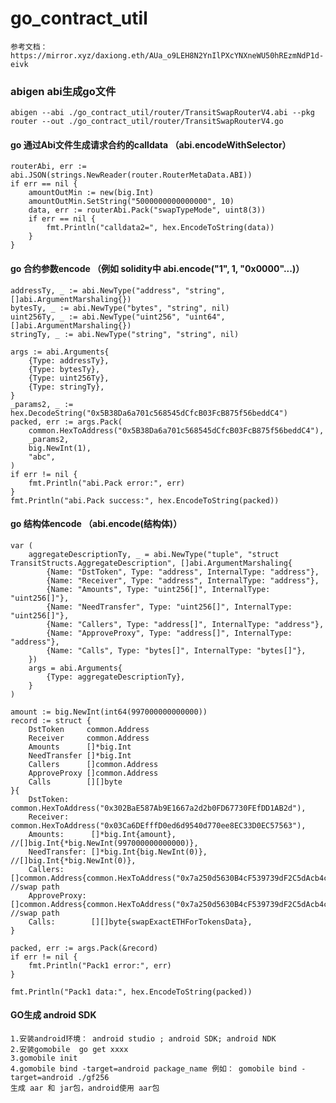 # go_contract_util
    参考文档：
    https://mirror.xyz/daxiong.eth/AUa_o9LEH8N2YnIlPXcYNXneWU50hREzmNdP1d-eivk

### abigen abi生成go文件
    abigen --abi ./go_contract_util/router/TransitSwapRouterV4.abi --pkg router --out ./go_contract_util/router/TransitSwapRouterV4.go

#### go 通过Abi文件生成请求合约的calldata （abi.encodeWithSelector）
	routerAbi, err := abi.JSON(strings.NewReader(router.RouterMetaData.ABI))
	if err == nil {
		amountOutMin := new(big.Int)
		amountOutMin.SetString("5000000000000000", 10)
		data, err := routerAbi.Pack("swapTypeMode", uint8(3))
		if err == nil {
			fmt.Println("calldata2=", hex.EncodeToString(data))
		}
	}


#### go 合约参数encode （例如 solidity中 abi.encode("1", 1, "0x0000"...)）
    
    addressTy, _ := abi.NewType("address", "string", []abi.ArgumentMarshaling{})
	bytesTy, _ := abi.NewType("bytes", "string", nil)
	uint256Ty, _ := abi.NewType("uint256", "uint64", []abi.ArgumentMarshaling{})
	stringTy, _ := abi.NewType("string", "string", nil)

	args := abi.Arguments{
		{Type: addressTy},
		{Type: bytesTy},
		{Type: uint256Ty},
		{Type: stringTy},
	}
	_params2, _ := hex.DecodeString("0x5B38Da6a701c568545dCfcB03FcB875f56beddC4")
	packed, err := args.Pack(
		common.HexToAddress("0x5B38Da6a701c568545dCfcB03FcB875f56beddC4"),
		_params2,
		big.NewInt(1),
		"abc",
	)
	if err != nil {
		fmt.Println("abi.Pack error:", err)
	}
	fmt.Println("abi.Pack success:", hex.EncodeToString(packed))

#### go 结构体encode （abi.encode(结构体)）

	var (
		aggregateDescriptionTy, _ = abi.NewType("tuple", "struct TransitStructs.AggregateDescription", []abi.ArgumentMarshaling{
			{Name: "DstToken", Type: "address", InternalType: "address"},
			{Name: "Receiver", Type: "address", InternalType: "address"},
			{Name: "Amounts", Type: "uint256[]", InternalType: "uint256[]"},
			{Name: "NeedTransfer", Type: "uint256[]", InternalType: "uint256[]"},
			{Name: "Callers", Type: "address[]", InternalType: "address"},
			{Name: "ApproveProxy", Type: "address[]", InternalType: "address"},
			{Name: "Calls", Type: "bytes[]", InternalType: "bytes[]"},
		})
		args = abi.Arguments{
			{Type: aggregateDescriptionTy},
		}
	)

	amount := big.NewInt(int64(997000000000000))
	record := struct {
		DstToken     common.Address
		Receiver     common.Address
		Amounts      []*big.Int
		NeedTransfer []*big.Int
		Callers      []common.Address
		ApproveProxy []common.Address
		Calls        [][]byte
	}{
		DstToken:     common.HexToAddress("0x302BaE587Ab9E1667a2d2b0FD67730FEfDD1AB2d"),
		Receiver:     common.HexToAddress("0x03Ca6DEfffD0ed6d9540d770ee8EC33D0EC57563"),
		Amounts:      []*big.Int{amount},                                                                  //[]big.Int{*big.NewInt(997000000000000)},
		NeedTransfer: []*big.Int{big.NewInt(0)},                                                           //[]big.Int{*big.NewInt(0)},
		Callers:      []common.Address{common.HexToAddress("0x7a250d5630B4cF539739dF2C5dAcb4c659F2488D")}, //swap path
		ApproveProxy: []common.Address{common.HexToAddress("0x7a250d5630B4cF539739dF2C5dAcb4c659F2488D")}, //swap path
		Calls:        [][]byte{swapExactETHForTokensData},
	}

	packed, err := args.Pack(&record)
	if err != nil {
		fmt.Println("Pack1 error:", err)
	}

	fmt.Println("Pack1 data:", hex.EncodeToString(packed))


#### GO生成 android SDK 
    1.安装android环境： android studio ; android SDK; android NDK   
    2.安装gomobile  go get xxxx
    3.gomobile init
    4.gomobile bind -target=android package_name 例如： gomobile bind -target=android ./gf256 
    生成 aar 和 jar包，android使用 aar包



